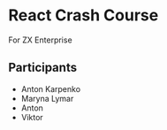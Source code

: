 # React Crash Course

For ZX Enterprise

## Participants

- Anton Karpenko
- Maryna Lymar
- Anton
- Viktor
